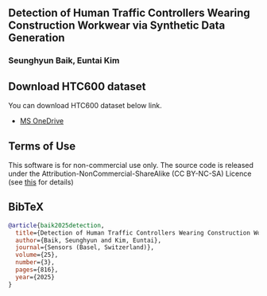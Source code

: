 ## Detection of Human Traffic Controllers Wearing Construction Workwear via Synthetic Data Generation


### Seunghyun Baik, Euntai Kim


## Download HTC600 dataset
You can download HTC600 dataset below link.
* [MS OneDrive](https://yonsei-my.sharepoint.com/:f:/g/personal/shbaik104_o365_yonsei_ac_kr/EoIkt1Mk_DlKnNlh71Ol1OUBBXY0zvfkgah2FbreniK3-Q?e=VZeCsn)

## Terms of Use
This software is for non-commercial use only.
The source code is released under the Attribution-NonCommercial-ShareAlike (CC BY-NC-SA) Licence
(see [this](https://creativecommons.org/licenses/by-nc-sa/4.0/legalcode) for details)


## BibTeX
```bibtex
@article{baik2025detection,
  title={Detection of Human Traffic Controllers Wearing Construction Workwear via Synthetic Data Generation},
  author={Baik, Seunghyun and Kim, Euntai},
  journal={Sensors (Basel, Switzerland)},
  volume={25},
  number={3},
  pages={816},
  year={2025}
}

